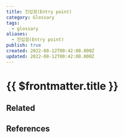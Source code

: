 ```yaml
---
title: 진입점(Entry point)
category: Glossary
tags:
  - glossary
aliases:
  - 진입점(Entry point)
publish: true
created: 2022-08-12T00:42:00.000Z
updated: 2022-08-12T00:42:00.000Z
---
```


# {{ $frontmatter.title }}

## Related

## References
